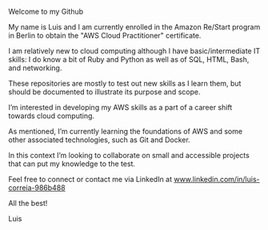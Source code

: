 Welcome to my Github

My name is Luis and I am currently enrolled in the Amazon Re/Start program in Berlin to obtain the "AWS Cloud Practitioner" certificate.

I am relatively new to cloud computing although I have basic/intermediate IT skills:
I do know a bit of Ruby and Python as well as of SQL, HTML, Bash, and networking.

These repositories are mostly to test out new skills as I learn them, but should be documented to illustrate its purpose and scope.

I’m interested in developing my AWS skills as a part of a career shift towards cloud computing. 

As mentioned, I’m currently learning the foundations of AWS and some other associated technologies, such as Git and Docker.

In this context I’m looking to collaborate on small and accessible projects that can put my knowledge to the test.

Feel free to connect or contact me via LinkedIn at www.linkedin.com/in/luis-correia-986b488

All the best!

Luis
